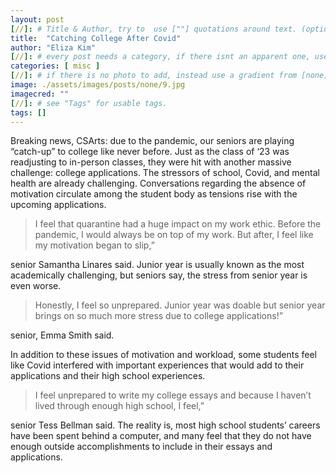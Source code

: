 ```yaml
---
layout: post
[//]: # Title & Author, try to  use [""] quotations around text. (optional, just formality).
title:  "Catching College After Covid"
author: "Eliza Kim"
[//]: # every post needs a category, if there isnt an apparent one, use [misc].
categories: [ misc ]
[//]: # if there is no photo to add, instead use a gradient from [none] folder by picking a number from 1-10. (all gradients are .jpg)
image: ./assets/images/posts/none/9.jpg
imagecred: ""
[//]: # see "Tags" for usable tags.
tags: []
---
```

Breaking news, CSArts: due to the pandemic, our seniors are playing “catch-up” to college like never before. Just as the class of ‘23 was readjusting to in-person classes, they were hit with another massive challenge: college applications. The stressors of school, Covid, and mental health are already challenging. Conversations regarding the absence of motivation circulate among the student body as tensions rise with the upcoming applications. 

> I feel that quarantine had a huge impact on my work ethic. Before the pandemic, I would always be on top of my work. But after, I feel like my motivation began to slip,” 

senior Samantha Linares said. Junior year is usually known as the most academically challenging, but seniors say, the stress from senior year is even worse. 

> Honestly, I feel so unprepared. Junior year was doable but senior year brings on so much more stress due to college applications!”  

senior, Emma Smith said. 

In addition to these issues of motivation and workload, some students feel like Covid interfered with important experiences that would add to their applications and their high school experiences. 

> I feel unprepared to write my college essays and because I haven’t lived through enough high school, I feel,” 

senior Tess Bellman said. The reality is, most high school students’ careers have been spent behind a computer, and many feel that they do not have enough outside accomplishments to include in their essays and applications.
